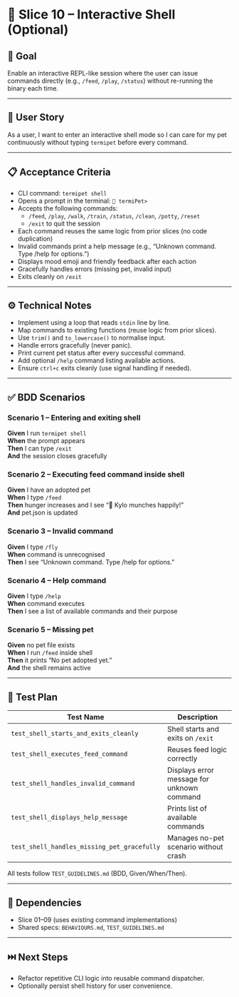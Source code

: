 # 🧩 Slice 10 – Interactive Shell (Optional)

## 🧠 Goal
Enable an interactive REPL-like session where the user can issue commands directly (e.g., `/feed`, `/play`, `/status`) without re-running the binary each time.

---

## 👤 User Story
As a user, I want to enter an interactive shell mode so I can care for my pet continuously without typing `termipet` before every command.

---

## 📋 Acceptance Criteria

- CLI command: `termipet shell`
- Opens a prompt in the terminal: `🐾 termiPet>`
- Accepts the following commands:
  - `/feed`, `/play`, `/walk`, `/train`, `/status`, `/clean`, `/potty`, `/reset`
  - `/exit` to quit the session
- Each command reuses the same logic from prior slices (no code duplication)
- Invalid commands print a help message (e.g., “Unknown command. Type /help for options.”)
- Displays mood emoji and friendly feedback after each action
- Gracefully handles errors (missing pet, invalid input)
- Exits cleanly on `/exit`

---

## ⚙️ Technical Notes

- Implement using a loop that reads `stdin` line by line.  
- Map commands to existing functions (reuse logic from prior slices).  
- Use `trim()` and `to_lowercase()` to normalise input.  
- Handle errors gracefully (never panic).  
- Print current pet status after every successful command.  
- Add optional `/help` command listing available actions.  
- Ensure `ctrl+c` exits cleanly (use signal handling if needed).

---

## ✅ BDD Scenarios

### Scenario 1 – Entering and exiting shell
**Given** I run `termipet shell`  
**When** the prompt appears  
**Then** I can type `/exit`  
**And** the session closes gracefully

### Scenario 2 – Executing feed command inside shell
**Given** I have an adopted pet  
**When** I type `/feed`  
**Then** hunger increases and I see “🍖 Kylo munches happily!”  
**And** pet.json is updated

### Scenario 3 – Invalid command
**Given** I type `/fly`  
**When** command is unrecognised  
**Then** I see “Unknown command. Type /help for options.”

### Scenario 4 – Help command
**Given** I type `/help`  
**When** command executes  
**Then** I see a list of available commands and their purpose

### Scenario 5 – Missing pet
**Given** no pet file exists  
**When** I run `/feed` inside shell  
**Then** it prints “No pet adopted yet.”  
**And** the shell remains active

---

## 🧪 Test Plan

| Test Name | Description |
|------------|--------------|
| `test_shell_starts_and_exits_cleanly` | Shell starts and exits on `/exit` |
| `test_shell_executes_feed_command` | Reuses feed logic correctly |
| `test_shell_handles_invalid_command` | Displays error message for unknown command |
| `test_shell_displays_help_message` | Prints list of available commands |
| `test_shell_handles_missing_pet_gracefully` | Manages no-pet scenario without crash |

All tests follow `TEST_GUIDELINES.md` (BDD, Given/When/Then).

---

## 🔗 Dependencies

- Slice 01–09 (uses existing command implementations)
- Shared specs: `BEHAVIOURS.md`, `TEST_GUIDELINES.md`

---

## ⏭️ Next Steps

- Refactor repetitive CLI logic into reusable command dispatcher.  
- Optionally persist shell history for user convenience.
